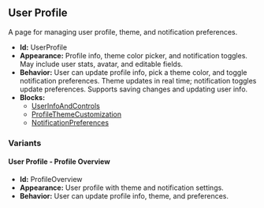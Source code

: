 ## User Profile
A page for managing user profile, theme, and notification preferences.
- **Id:** UserProfile
- **Appearance:** Profile info, theme color picker, and notification toggles. May include user stats, avatar, and editable fields.
- **Behavior:** User can update profile info, pick a theme color, and toggle notification preferences. Theme updates in real time; notification toggles update preferences. Supports saving changes and updating user info.
- **Blocks:**
  - [UserInfoAndControls](../blocks/UserInfoAndControls.md)
  - [ProfileThemeCustomization](../blocks/ProfileThemeCustomization.md)
  - [NotificationPreferences](../blocks/NotificationPreferences.md)
### Variants
#### User Profile - **Profile Overview**
- **Id:** ProfileOverview
- **Appearance:** User profile with theme and notification settings.
- **Behavior:** User can update profile info, theme, and preferences.
